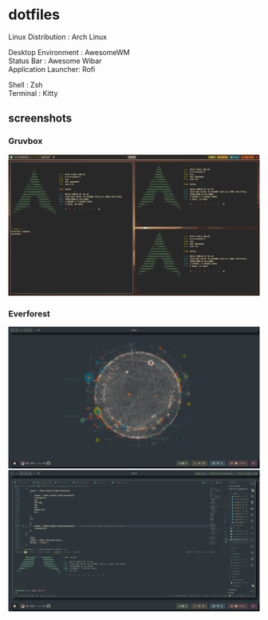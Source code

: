 # dotfiles
Linux Distribution  : Arch Linux

Desktop Environment : AwesomeWM<br/>
Status Bar          : Awesome Wibar<br/>
Application Launcher: Rofi<br/>

Shell               : Zsh<br/>
Terminal            : Kitty

## screenshots
### Gruvbox
![desktop](https://github.com/anant-357/dotfiles/blob/main/screenshots/2023-06-10-152948_1920x1080_scrot.png?raw=true)

### Everforest
![desktop](https://github.com/anant-357/dotfiles/blob/main/screenshots/Everforest_Desktop.png?raw=true)
![code](https://github.com/anant-357/dotfiles/blob/main/screenshots/Everforest_Code.png?raw=true)


